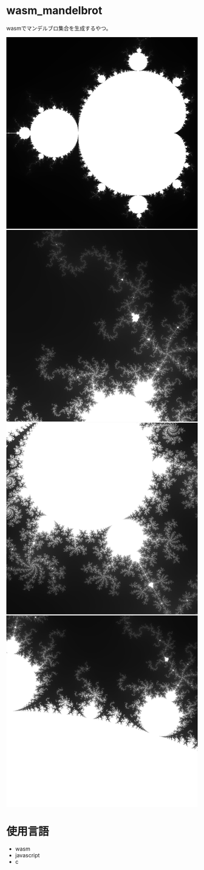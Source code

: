 # wasm_mandelbrot

wasmでマンデルブロ集合を生成するやつ。

![](https://raw.githubusercontent.com/rappy-git/wasm_mandelbrot/main/screenshot/0.png)
![](https://raw.githubusercontent.com/rappy-git/wasm_mandelbrot/main/screenshot/1.png)
![](https://raw.githubusercontent.com/rappy-git/wasm_mandelbrot/main/screenshot/2.png)
![](https://raw.githubusercontent.com/rappy-git/wasm_mandelbrot/main/screenshot/3.png)

# 使用言語
- wasm
- javascript
- c
